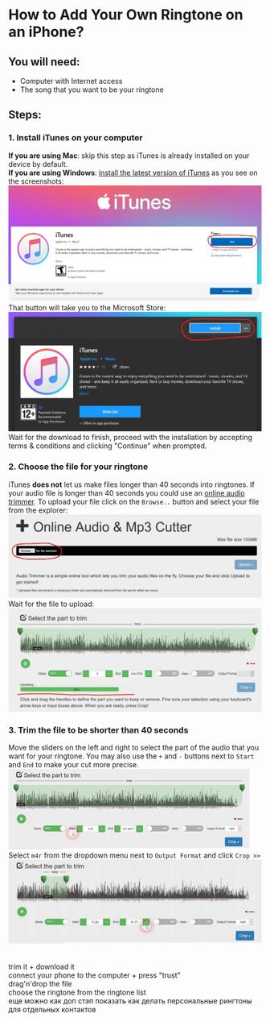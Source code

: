 # How to Add Your Own Ringtone on an iPhone?
## You will need:
* Computer with Internet access
* The song that you want to be your ringtone

## Steps:
### **1. Install iTunes on your computer**
**If you are using Mac**: skip this step as iTunes is already installed on your device by default.
<br>
**If you are using Windows**: [install the latest version of iTunes](https://www.microsoft.com/en-us/p/itunes/9pb2mz1zmb1s "Install iTunes") as you see on the screenshots:
<br>
![iTunes installation button 1](assests/step_1_1.jpg "iTunes installation button")
That button will take you to the Microsoft Store:
<br>
![iTunes installation button 2](assests/step_1_2.jpg "iTunes installation button")
Wait for the download to finish, proceed with the installation by accepting terms & conditions and clicking "Continue" when prompted.
### **2. Choose the file for your ringtone**
iTunes **does not** let us make files longer than 40 seconds into ringtones. If your audio file is longer than 40 seconds you could use an [online audio trimmer](https://audiotrimmer.com "Online Audio Trimmer"). To upload your file click on the `Browse..` button and select your file from the explorer:
<br>
![audio trimming open file](assests/step_2_1.jpg "Audio Trimming open file")
Wait for the file to upload:
<br>
![audio trimming upload](assests/step_2_2.jpg "Audio Trimming Upload")
### **3. Trim the file to be shorter than 40 seconds**
Move the sliders on the left and right to select the part of the audio that you want for your ringtone. You may also use the `+` and `-` buttons next to `Start` and `End` to make your cut more precise.
<br>
![audio trimming sliders](assests/step_3_1.gif "Audio Trimming Sliders")
Select `m4r` from the dropdown menu next to `Output Format` and click `Crop >>`
<br>
![audio crop](assests/step_3_2.gif "Audio Crop")
<br>
<br>
<br>
trim it + download it
<br>
connect your phone to the computer + press "trust"
<br>
drag'n'drop the file
<br>
choose the ringtone from the ringtone list
<br>
еще можно как доп стэп показать как делать персональные рингтоны для отдельных контактов